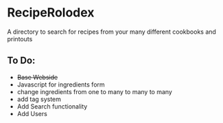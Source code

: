 # RecipeRolodex
A directory to search for recipes from your many different cookbooks and printouts
<h2> To Do:</h2>
<ul>
  <li><s>Base Webside</s></li>
  <li>Javascript for ingredients form</li>
  <li>change ingredients from one to many to many to many</li>
  <li>add tag system</li>
  <li>Add Search functionality</li>
  <li>Add Users</li>
</ul>
